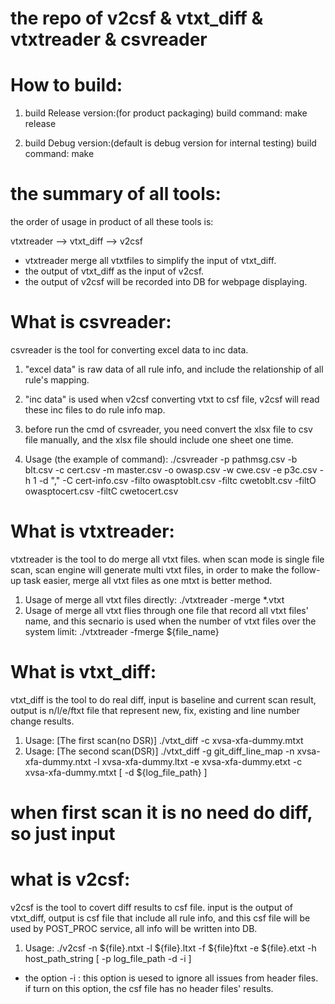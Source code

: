 #
# the repo of v2csf & vtxt_diff & vtxtreader & csvreader
#

# How to build:
  1. build Release version:(for product packaging)
     build command: make release

  2. build Debug version:(default is debug version for internal testing)
     build command: make

#
# the summary of all tools:
  the order of usage in product of all these tools is:
  
  vtxtreader --> vtxt_diff --> v2csf

  * vtxtreader merge all vtxtfiles to simplify the input of vtxt_diff.
  * the output of vtxt_diff as the input of v2csf.
  * the output of v2csf will be recorded into DB for webpage displaying.

# What is csvreader:
  csvreader is the tool for converting excel data to inc data.
  1. "excel data" is raw data of all rule info, and include the relationship of all rule's mapping.
  2. "inc data" is used when v2csf converting vtxt to csf file, v2csf will read these inc files to do rule info map.

  3. before run the cmd of csvreader, you need convert the xlsx file to csv file manually, and the xlsx file should include one sheet one time.
  4. Usage (the example of command):
  ./csvreader -p pathmsg.csv -b blt.csv -c cert.csv -m master.csv -o owasp.csv -w cwe.csv -e p3c.csv  -h 1  -d "," -C cert-info.csv -filto owasptoblt.csv -filtc cwetoblt.csv -filtO owasptocert.csv -filtC cwetocert.csv

# What is vtxtreader:
  vtxtreader is the tool to do merge all vtxt files. when scan mode is single file scan, scan engine will generate multi vtxt files, in order to make the follow-up task easier, merge all vtxt files as one mtxt is better method.

  1. Usage of merge all vtxt files directly:
  ./vtxtreader -merge *.vtxt
  2. Usage of merge all vtxt flies through one file that record all vtxt files' name, and this secnario is used when the number of vtxt files over the system limit:
  ./vtxtreader -fmerge ${file_name}

# What is vtxt_diff:
  vtxt_diff is the tool to do real diff, input is baseline and current scan result, output is n/l/e/ftxt file that represent new, fix, existing and line number change results.

  1. Usage: [The first scan(no DSR)]  ./vtxt_diff -c xvsa-xfa-dummy.mtxt 
  2. Usage: [The second scan(DSR)]    ./vtxt_diff -g git_diff_line_map -n xvsa-xfa-dummy.ntxt -l xvsa-xfa-dummy.ltxt -e xvsa-xfa-dummy.etxt -c xvsa-xfa-dummy.mtxt [ -d ${log_file_path} ]

  # when first scan it is no need do diff, so just input 

# what is v2csf:
  v2csf is the tool to covert diff results to csf file. input is the output of vtxt_diff, output is csf file that include all rule info, and this csf file will be used by POST_PROC service, all info will be written into DB.

  1. Usage: ./v2csf -n ${file}.ntxt -l ${file}.ltxt -f ${file}ftxt -e ${file}.etxt -h host_path_string [ -p log_file_path -d -i ]

  * the option -i : this option is uesed to ignore all issues from header files. if turn on this option, the csf file has no header files' results.
